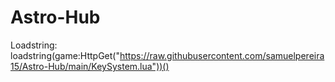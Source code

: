 # Astro-Hub
Loadstring: loadstring(game:HttpGet("https://raw.githubusercontent.com/samuelpereira15/Astro-Hub/main/KeySystem.lua"))()